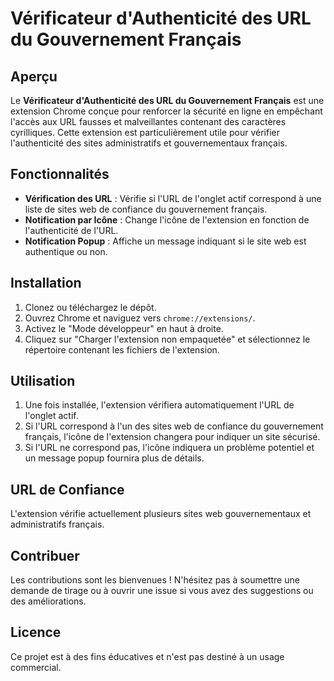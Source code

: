 # Vérificateur d'Authenticité des URL du Gouvernement Français

## Aperçu

Le **Vérificateur d'Authenticité des URL du Gouvernement Français** est une extension Chrome conçue pour renforcer la sécurité en ligne en empêchant l'accès aux URL fausses et malveillantes contenant des caractères cyrilliques. Cette extension est particulièrement utile pour vérifier l'authenticité des sites administratifs et gouvernementaux français.

## Fonctionnalités

- **Vérification des URL** : Vérifie si l'URL de l'onglet actif correspond à une liste de sites web de confiance du gouvernement français.
- **Notification par Icône** : Change l'icône de l'extension en fonction de l'authenticité de l'URL.
- **Notification Popup** : Affiche un message indiquant si le site web est authentique ou non.

## Installation

1. Clonez ou téléchargez le dépôt.
2. Ouvrez Chrome et naviguez vers `chrome://extensions/`.
3. Activez le "Mode développeur" en haut à droite.
4. Cliquez sur "Charger l'extension non empaquetée" et sélectionnez le répertoire contenant les fichiers de l'extension.

## Utilisation

1. Une fois installée, l'extension vérifiera automatiquement l'URL de l'onglet actif.
2. Si l'URL correspond à l'un des sites web de confiance du gouvernement français, l'icône de l'extension changera pour indiquer un site sécurisé.
3. Si l'URL ne correspond pas, l'icône indiquera un problème potentiel et un message popup fournira plus de détails.


## URL de Confiance

L'extension vérifie actuellement plusieurs sites web gouvernementaux et administratifs français.


## Contribuer

Les contributions sont les bienvenues ! N'hésitez pas à soumettre une demande de tirage ou à ouvrir une issue si vous avez des suggestions ou des améliorations.

## Licence

Ce projet est à des fins éducatives et n'est pas destiné à un usage commercial.
